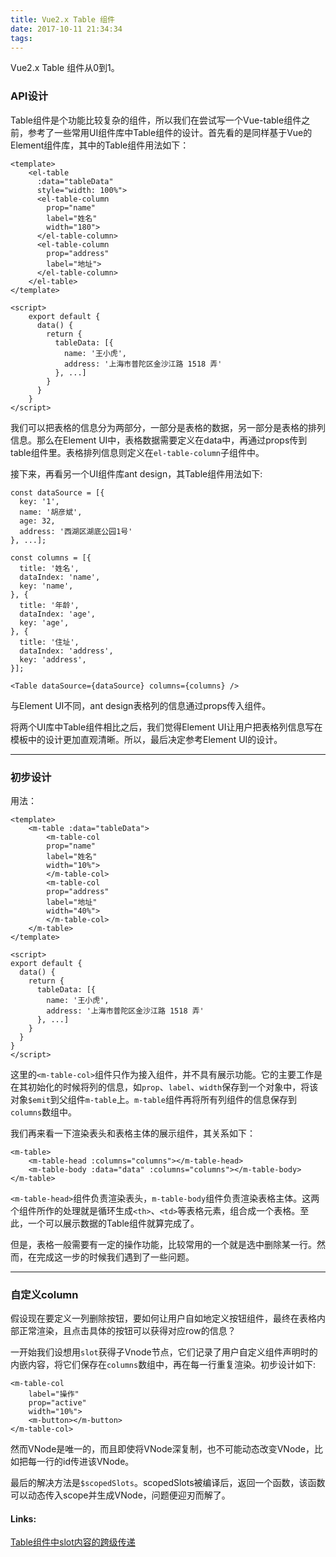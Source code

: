 ```yaml
---
title: Vue2.x Table 组件
date: 2017-10-11 21:34:34
tags:
---
```


Vue2.x Table 组件从0到1。

### API设计
 
Table组件是个功能比较复杂的组件，所以我们在尝试写一个Vue-table组件之前，参考了一些常用UI组件库中Table组件的设计。首先看的是同样基于Vue的Element组件库，其中的Table组件用法如下：

```
<template>
	<el-table
	  :data="tableData"
	  style="width: 100%">
	  <el-table-column
	    prop="name"
	    label="姓名"
	    width="180">
	  </el-table-column>
	  <el-table-column
	    prop="address"
	    label="地址">
	  </el-table-column>
	</el-table>
</template>

<script>
	export default {
	  data() {
	    return {
	      tableData: [{
	        name: '王小虎',
	        address: '上海市普陀区金沙江路 1518 弄'
	      }, ...]
	    }
	  }
	}
</script>
```

我们可以把表格的信息分为两部分，一部分是表格的数据，另一部分是表格的排列信息。那么在Element UI中，表格数据需要定义在data中，再通过props传到table组件里。表格排列信息则定义在`el-table-column`子组件中。

接下来，再看另一个UI组件库ant design，其Table组件用法如下:

```
const dataSource = [{
  key: '1',
  name: '胡彦斌',
  age: 32,
  address: '西湖区湖底公园1号'
}, ...];

const columns = [{
  title: '姓名',
  dataIndex: 'name',
  key: 'name',
}, {
  title: '年龄',
  dataIndex: 'age',
  key: 'age',
}, {
  title: '住址',
  dataIndex: 'address',
  key: 'address',
}];

<Table dataSource={dataSource} columns={columns} />
```

与Element UI不同，ant design表格列的信息通过props传入组件。

将两个UI库中Table组件相比之后，我们觉得Element UI让用户把表格列信息写在模板中的设计更加直观清晰。所以，最后决定参考Element UI的设计。

----

### 初步设计

用法：

```
<template>
	<m-table :data="tableData">
	    <m-table-col
	    prop="name"
	    label="姓名"
	    width="10%">
	    </m-table-col>
	    <m-table-col
	    prop="address"
	    label="地址"
	    width="40%">
	    </m-table-col>
	</m-table>
</template>

<script>
export default {
  data() {
    return {
      tableData: [{
        name: '王小虎',
        address: '上海市普陀区金沙江路 1518 弄'
      }, ...]
    }
  }
}
</script>
```

这里的`<m-table-col>`组件只作为接入组件，并不具有展示功能。它的主要工作是在其初始化的时候将列的信息，如`prop`、`label`、`width`保存到一个对象中，将该对象`$emit`到父组件`m-table`上。`m-table`组件再将所有列组件的信息保存到`columns`数组中。

我们再来看一下渲染表头和表格主体的展示组件，其关系如下：

```
<m-table>
    <m-table-head :columns="columns"></m-table-head>
    <m-table-body :data="data" :columns="columns"></m-table-body>
</m-table>
```

`<m-table-head>`组件负责渲染表头，`m-table-body`组件负责渲染表格主体。这两个组件所作的处理就是循环生成`<th>`、`<td>`等表格元素，组合成一个表格。至此，一个可以展示数据的Table组件就算完成了。

但是，表格一般需要有一定的操作功能，比较常用的一个就是选中删除某一行。然而，在完成这一步的时候我们遇到了一些问题。

----

### 自定义column

假设现在要定义一列删除按钮，要如何让用户自如地定义按钮组件，最终在表格内部正常渲染，且点击具体的按钮可以获得对应row的信息？

一开始我们设想用`slot`获得子Vnode节点，它们记录了用户自定义组件声明时的内嵌内容，将它们保存在`columns`数组中，再在每一行重复渲染。初步设计如下:

```
<m-table-col
	label="操作"
	prop="active"
	width="10%">
	<m-button></m-button>
</m-table-col>
```

然而VNode是唯一的，而且即使将VNode深复制，也不可能动态改变VNode，比如把每一行的id传进该VNode。

最后的解决方法是`$scopedSlots`。scopedSlots被编译后，返回一个函数，该函数可以动态传入scope并生成VNode，问题便迎刃而解了。

#### Links:

[Table组件中slot内容的跨级传递](http://zxc0328.github.io/2017/09/19/table-component-slot-passing/)
